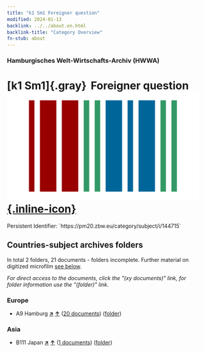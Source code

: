 ```yaml
---
title: "k1 Sm1 Foreigner question"
modified: 2024-01-13
backlink: ../../about.en.html
backlink-title: "Category Overview"
fn-stub: about
---
```


### Hamburgisches Welt-Wirtschafts-Archiv (HWWA)

# [k1 Sm1]{.gray}&#8201; Foreigner question &#160; [![Wikidata](/images/Wikidata-logo.svg "Wikidata"){.inline-icon}](http://www.wikidata.org/entity/Q104700162)

<div class="hint">Persistent Identifier: `https://pm20.zbw.eu/category/subject/i/144715`</div>







## Countries-subject archives folders







In total 2 folders, 21 documents - folders incomplete. Further material on digitized microfilm [see below](#filmsections).

_For direct access to the documents, click the "(xy documents)" link, for folder information use the "(folder)" link._



### Europe

- A9 Hamburg [**&nearr;**](../../../geo/i/140905/about.en.html "Hamburg (all folders)") [**&uarr;**](../../../geo/about.en.html#A9 "Country category system") (<a href="https://pm20.zbw.eu/iiifview/folder/sh/140905,144715" title="about: Hamburg : Foreigner question" target="_blank">20 documents</a>) ([folder](../../../../folder/sh/1409xx/140905/1447xx/144715/about.en.html))

### Asia

- B111 Japan [**&nearr;**](../../../geo/i/141272/about.en.html "Japan (all folders)") [**&uarr;**](../../../geo/about.en.html#B111 "Country category system") (<a href="https://pm20.zbw.eu/iiifview/folder/sh/141272,144715" title="about: Japan : Foreigner question" target="_blank">1 documents</a>) ([folder](../../../../folder/sh/1412xx/141272/1447xx/144715/about.en.html))



<a id="filmsections" />













